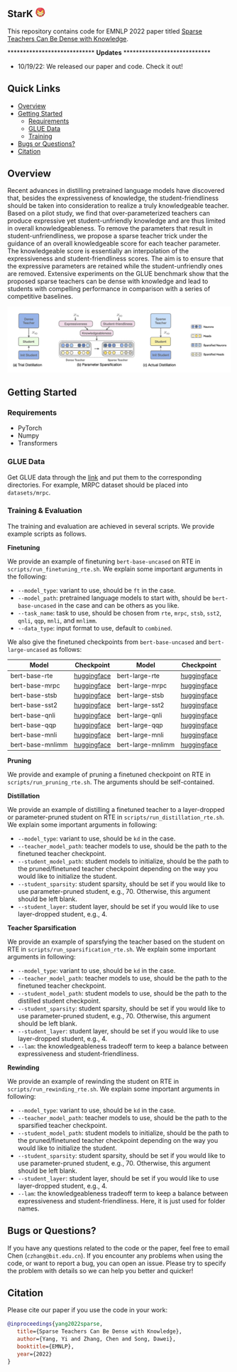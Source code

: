 ## StarK <img src="./assets/ironman.png" width="22" height="22" alt="stark" align=center/>

This repository contains code for EMNLP 2022 paper titled [Sparse Teachers Can Be Dense with Knowledge](https://arxiv.org/abs/2210.03923).

**************************** **Updates** ****************************

<!-- Thanks for your interest in our repo! -->

* 10/19/22: We released our paper and code. Check it out!

## Quick Links

  - [Overview](#overview)
  - [Getting Started](#getting-started)
    - [Requirements](#requirements)
    - [GLUE Data](#glue-data)
    - [Training](#training)
  - [Bugs or Questions?](#bugs-or-questions)
  - [Citation](#citation)

## Overview

Recent advances in distilling pretrained language models have discovered that, besides the expressiveness of knowledge, the student-friendliness should be taken into consideration to realize a truly knowledgeable teacher. Based on a pilot study, we find that over-parameterized teachers can produce expressive yet student-unfriendly knowledge and are thus limited in overall knowledgeableness. To remove the parameters that result in student-unfriendliness, we propose a sparse teacher trick under the guidance of an overall knowledgeable score for each teacher parameter. The knowledgeable score is essentially an interpolation of the expressiveness and student-friendliness scores. The aim is to ensure that the expressive parameters are retained while the student-unfriendly ones are removed. Extensive experiments on the GLUE benchmark show that the proposed sparse teachers can be dense with knowledge and lead to students with compelling performance in comparison with a series of competitive baselines.

<img src="./assets/stark.png" alt="stark" align=center/>

## Getting Started

### Requirements

- PyTorch
- Numpy
- Transformers

### GLUE Data

Get GLUE data through the [link](https://github.com/nyu-mll/jiant/blob/master/scripts/download_glue_data.py) and put them to the corresponding directories. For example, MRPC dataset should be placed into `datasets/mrpc`.

### Training & Evaluation

The training and evaluation are achieved in several scripts. We provide example scripts as follows.

**Finetuning**

We provide an example of finetuning `bert-base-uncased` on RTE in `scripts/run_finetuning_rte.sh`. We explain some important arguments in the following:
* `--model_type`: variant to use, should be `ft` in the case.
* `--model_path`: pretrained language models to start with, should be `bert-base-uncased` in the case and can be others as you like.
* `--task_name`: task to use, should be chosen from `rte`, `mrpc`, `stsb`, `sst2`, `qnli`, `qqp`, `mnli`, and `mnlimm`.
* `--data_type`: input format to use, default to `combined`.

We also give the finetuned checkpoints from `bert-base-uncased` and `bert-large-uncased` as follows:

|Model|Checkpoint|Model|Checkpoint|
|--|--|--|--|
|bert-base-rte|[huggingface](https://huggingface.co/GeneZC/bert-base-rte)|bert-large-rte|[huggingface](https://huggingface.co/GeneZC/bert-large-rte)|
|bert-base-mrpc|[huggingface](https://huggingface.co/GeneZC/bert-base-mrpc)|bert-large-mrpc|[huggingface](https://huggingface.co/GeneZC/bert-large-mrpc)|
|bert-base-stsb|[huggingface](https://huggingface.co/GeneZC/bert-base-stsb)|bert-large-stsb|[huggingface](https://huggingface.co/GeneZC/bert-large-stsb)|
|bert-base-sst2|[huggingface](https://huggingface.co/GeneZC/bert-base-sst2)|bert-large-sst2|[huggingface](https://huggingface.co/GeneZC/bert-large-sst2)|
|bert-base-qnli|[huggingface](https://huggingface.co/GeneZC/bert-base-qnli)|bert-large-qnli|[huggingface](https://huggingface.co/GeneZC/bert-large-qnli)|
|bert-base-qqp|[huggingface](https://huggingface.co/GeneZC/bert-base-qqp)|bert-large-qqp|[huggingface](https://huggingface.co/GeneZC/bert-large-qqp)|
|bert-base-mnli|[huggingface](https://huggingface.co/GeneZC/bert-base-mnli)|bert-large-mnli|[huggingface](https://huggingface.co/GeneZC/bert-large-mnli)|
|bert-base-mnlimm|[huggingface](https://huggingface.co/GeneZC/bert-base-mnlimm)|bert-large-mnlimm|[huggingface](https://huggingface.co/GeneZC/bert-large-mnlimm)|

**Pruning**

We provide and example of pruning a finetuned checkpoint on RTE in `scripts/run_pruning_rte.sh`. The arguments should be self-contained.

**Distillation**

We provide an example of distilling a finetuned teacher to a layer-dropped or parameter-pruned student on RTE in `scripts/run_distillation_rte.sh`. We explain some important arguments in following:
* `--model_type`: variant to use, should be `kd` in the case.
* `--teacher_model_path`: teacher models to use, should be the path to the finetuned teacher checkpoint.
* `--student_model_path`: student models to initialize, should be the path to the pruned/finetuned teacher checkpoint depending on the way you would like to initialize the student.
* `--student_sparsity`: student sparsity, should be set if you would like to use parameter-pruned student, e.g., 70. Otherwise, this argument should be left blank.
* `--student_layer`: student layer, should be set if you would like to use layer-dropped student, e.g., 4.

**Teacher Sparsification**

We provide an example of sparsfying the teacher based on the student on RTE in `scripts/run_sparsification_rte.sh`. We explain some important arguments in following:
* `--model_type`: variant to use, should be `kd` in the case.
* `--teacher_model_path`: teacher models to use, should be the path to the finetuned teacher checkpoint.
* `--student_model_path`: student models to use, should be the path to the distilled student checkpoint.
* `--student_sparsity`: student sparsity, should be set if you would like to use parameter-pruned student, e.g., 70. Otherwise, this argument should be left blank.
* `--student_layer`: student layer, should be set if you would like to use layer-dropped student, e.g., 4.
* `--lam`: the knowledgeableness tradeoff term to keep a balance between expressiveness and student-friendliness.

**Rewinding**

We provide an example of rewinding the student on RTE in `scripts/run_rewinding_rte.sh`. We explain some important arguments in following:
* `--model_type`: variant to use, should be `kd` in the case.
* `--teacher_model_path`: teacher models to use, should be the path to the sparsified teacher checkpoint.
* `--student_model_path`: student models to initialize, should be the path to the pruned/finetuned teacher checkpoint depending on the way you would like to initialize the student.
* `--student_sparsity`: student sparsity, should be set if you would like to use parameter-pruned student, e.g., 70. Otherwise, this argument should be left blank.
* `--student_layer`: student layer, should be set if you would like to use layer-dropped student, e.g., 4.
* `--lam`: the knowledgeableness tradeoff term to keep a balance between expressiveness and student-friendliness. Here, it is just used for folder names.

## Bugs or Questions?

If you have any questions related to the code or the paper, feel free to email Chen (`czhang@bit.edu.cn`). If you encounter any problems when using the code, or want to report a bug, you can open an issue. Please try to specify the problem with details so we can help you better and quicker!

## Citation

Please cite our paper if you use the code in your work:

```bibtex
@inproceedings{yang2022sparse,
   title={Sparse Teachers Can Be Dense with Knowledge},
   author={Yang, Yi and Zhang, Chen and Song, Dawei},
   booktitle={EMNLP},
   year={2022}
}
```

